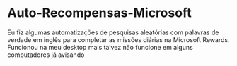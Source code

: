 # Auto-Recompensas-Microsoft
Eu fiz algumas automatizações de pesquisas aleatórias com palavras de verdade em inglês para completar as missões diárias na Microsoft Rewards. Funcionou na meu desktop mais talvez não funcione em alguns computadores já avisando
